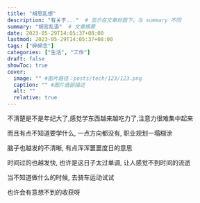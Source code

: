 ```yaml
---
title: "胡思乱想"
description: "有关于..."  # 显示在文章标题下，与 summary 不同
summary: "胡言乱语"  # 文章摘要
date: 2023-05-29T14:05:37+08:00
lastmod: 2023-05-29T14:05:37+08:00
tags: ["碎碎念"]
categories: ["生活", "工作"]
draft: false
showToc: true
cover:
  image: "" #图片路径：posts/tech/123/123.png
  caption: "" #图片底部描述
  alt: ""
  relative: true
---
```


不清楚是不是年纪大了,感觉学东西越来越吃力了,注意力很难集中起来

而且有点不知道要学什么, 一点方向都没有, 职业规划一塌糊涂

脑子也越发的不清晰, 有点浑浑噩噩度日的意思

时间过的也越发快, 也许是这日子太过单调, 让人感觉不到时间的流逝

当不知道做什么的时候, 去骑车运动试试

也许会有意想不到的收获呀








